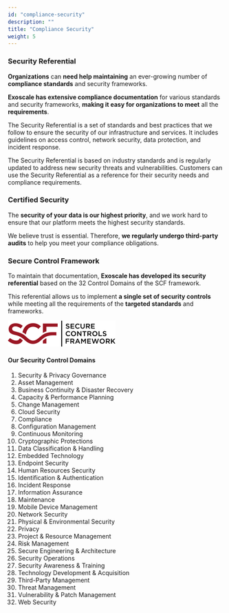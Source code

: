 ```yaml
---
id: "compliance-security"
description: ""
title: "Compliance Security"
weight: 5
---
```


### Security Referential

**Organizations** can **need help maintaining** an ever-growing number of **compliance standards** and security frameworks.

**Exoscale has extensive compliance documentation** for various standards and security frameworks, **making it easy for organizations to meet** all the **requirements**.

The Security Referential is a set of standards and best practices that we follow to ensure the security of our infrastructure and services. It includes guidelines on access control, network security, data protection, and incident response.

The Security Referential is based on industry standards and is regularly updated to address new security threats and vulnerabilities. Customers can use the Security Referential as a reference for their security needs and compliance requirements.

### Certified Security

The **security of your data is our highest priority**, and we work hard to ensure that our platform meets the highest security standards.

We believe trust is essential. Therefore, **we regularly undergo third-party audits** to help you meet your compliance obligations.

### Secure Control Framework

To maintain that documentation, **Exoscale has developed its security referential** based on the 32 Control Domains of the SCF framework.

This referential allows us to implement **a single set of security controls** while meeting all the requirements of the **targeted standards** and frameworks.

![SCF-logo](SCF-logo.png) 

#### Our Security Control Domains

1. Security & Privacy Governance
1. Asset Management
1. Business Continuity & Disaster Recovery
1. Capacity & Performance Planning
1. Change Management
1. Cloud Security
1. Compliance
1. Configuration Management
1. Continuous Monitoring
1. Cryptographic Protections
1. Data Classification & Handling
1. Embedded Technology
1. Endpoint Security
1. Human Resources Security
1. Identification & Authentication
1. Incident Response
1. Information Assurance
1. Maintenance
1. Mobile Device Management
1. Network Security
1. Physical & Environmental Security
1. Privacy
1. Project & Resource Management
1. Risk Management
1. Secure Engineering & Architecture
1. Security Operations
1. Security Awareness & Training
1. Technology Development & Acquisition
1. Third-Party Management
1. Threat Management
1. Vulnerability & Patch Management
1. Web Security

